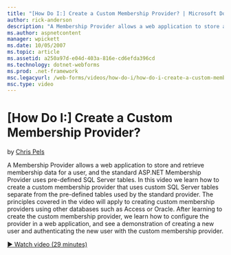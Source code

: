 ```yaml
---
title: "[How Do I:] Create a Custom Membership Provider? | Microsoft Docs"
author: rick-anderson
description: "A Membership Provider allows a web application to store and retrieve membership data for a user, and the standard ASP.NET Membership Provider uses pre-define..."
ms.author: aspnetcontent
manager: wpickett
ms.date: 10/05/2007
ms.topic: article
ms.assetid: a250a97d-e04d-403a-816e-cd6efda396cd
ms.technology: dotnet-webforms
ms.prod: .net-framework
msc.legacyurl: /web-forms/videos/how-do-i/how-do-i-create-a-custom-membership-provider
msc.type: video
---
```

[How Do I:] Create a Custom Membership Provider?
====================
by [Chris Pels](https://twitter.com/chrispels)

A Membership Provider allows a web application to store and retrieve membership data for a user, and the standard ASP.NET Membership Provider uses pre-defined SQL Server tables. In this video we learn how to create a custom membership provider that uses custom SQL Server tables separate from the pre-defined tables used by the standard provider. The principles covered in the video will apply to creating custom membership providers using other databases such as Access or Oracle. After learning to create the custom membership provider, we learn how to configure the provider in a web application, and see a demonstration of creating a new user and authenticating the new user with the custom membership provider.

[&#9654; Watch video (29 minutes)](https://channel9.msdn.com/Blogs/ASP-NET-Site-Videos/how-do-i-create-a-custom-membership-provider)